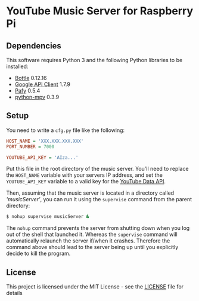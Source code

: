 # YouTube Music Server for Raspberry Pi

## Dependencies
This software requires Python 3 and the following Python libraries to be installed:
* [Bottle](https://bottlepy.org/docs/dev/) 0.12.16
* [Google API Client](https://googleapis.github.io/google-api-python-client/) 1.7.9
* [Pafy](https://pypi.org/project/pafy/) 0.5.4
* [python-mpv](https://github.com/jaseg/python-mpv) 0.3.9

## Setup
You need to write a `cfg.py` file like the following:
```ini
HOST_NAME = 'XXX.XXX.XXX.XXX'
PORT_NUMBER = 7000

YOUTUBE_API_KEY = 'AIza...'
```
Put this file in the root directory of the music server. You'll need to replace the `HOST_NAME` variable with your servers IP address, and set the `YOUTUBE_API_KEY` variable to a valid key for the [YouTube Data API](https://developers.google.com/youtube/v3/).

Then, assuming that the music server is located in a directory called *'musicServer'*, you can run it using the `supervise` command from the parent directory:
```bash
$ nohup supervise musicServer &
```
The `nohup` command prevents the server from shutting down when you log out of the shell that launched it. Whereas the `supervise` command will automatically relaunch the server if/when it crashes. Therefore the command above should lead to the server being up until you explicitly decide to kill the program.

## License
This project is licensed under the MIT License - see the [LICENSE](LICENSE) file for details
